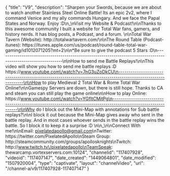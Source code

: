 {
    "title": "V9",
    "description": "Sharpen your Swords, because we are about to watch another Stainless Steel Online Battle!  Its an epic 2v2, where I command Venice and my ally commands Hungary.  And we face the Papal States and Norway.  Enjoy :D\n_\nVisit my Website & Podcast!\n\nThanks to this awesome community I built a website for Total War fans, gamers, and history nerds.  It has blog posts, a Podcast, and a forum.  \n\nTotal War Tavern (Website): http:\/\/totalwartavern.com\/\n\nThe Round Table (Podcast-itunes): https:\/\/itunes.apple.com\/us\/podcast\/round-table-total-war-gaming\/id1012071205?mt=2\n\n*Be sure to give the podcast 5 Stars :D\n-------------------------------------------------------------------------------------------------------------\n\nHow to send me Battle Replays!\n\nThis video will show you how to send me battle replays :D https:\/\/www.youtube.com\/watch?v=7nG3uZoDkCU\n-------------------------------------------------------------------------------------------------------------\n\nHow to play Medieval 2 Total War & Rome Total War Online!\n\nGamespy Servers are down, but there is still hope.  Thanks to CA and steam you can still play the game online\n\nHow to play Online: https:\/\/www.youtube.com\/watch?v=YGfItCMitPg\n-------------------------------------------------------------------------------------------------------------\n\nWhy do I block out the Mini-Map with annotations for Sub battle replays?\n\nI block it out because the Mini-Map gives away who sent in the battle replay.  And in most cases whoever sends in the battle replay wins the battle.  So I block it to keep it a surprise :D  \n\n_\n\nConnect With me!\n\nEmail: pixelatedapollo@gmail.com\nTwitter: https:\/\/twitter.com\/PixelatedApollo\nSteam Group:  http:\/\/steamcommunity.com\/groups\/apollosknights\nTwitch: http:\/\/www.twitch.tv\/pixelatedapollo\nTeamSpeak: thewarcamp.vortexservers.com:10124",
    "channelid": "117407928",
    "videoid": "117407147",
    "date_created": "1449064801",
    "date_modified": "1507920004",
    "type": "captivate",
    "layout": "channelVideo",
    "url": "\/channel-a\/v9\/117407928-117407147"
}